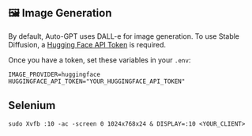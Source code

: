 ## 🖼 Image Generation

By default, Auto-GPT uses DALL-e for image generation. To use Stable Diffusion, a [Hugging Face API Token](https://huggingface.co/settings/tokens) is required.

Once you have a token, set these variables in your `.env`:

``` shell
IMAGE_PROVIDER=huggingface
HUGGINGFACE_API_TOKEN="YOUR_HUGGINGFACE_API_TOKEN"
```

## Selenium
``` shell
sudo Xvfb :10 -ac -screen 0 1024x768x24 & DISPLAY=:10 <YOUR_CLIENT>
```
